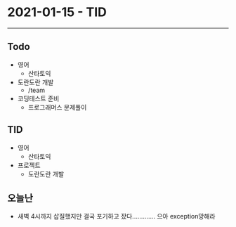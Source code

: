 # 2021-01-15 - TID
---

## Todo
- 영어
    - 산타토익
- 도란도란 개발
    - /team
- 코딩테스트 준비
    - 프로그래머스 문제풀이
## TID
- 영어
    - 산타토익
- 프로젝트
    - 도란도란 개발

## 오늘난
- 새벽 4시까지 삽질했지만 결국 포기하고 잤다............. 으아 exception망해라
